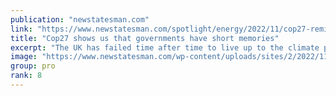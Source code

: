 ```yaml
---
publication: "newstatesman.com"
link: "https://www.newstatesman.com/spotlight/energy/2022/11/cop27-reminder-governments-short-memories"
title: "Cop27 shows us that governments have short memories"
excerpt: "The UK has failed time after time to live up to the climate pledges it made at Cop26."
image: "https://www.newstatesman.com/wp-content/uploads/sites/2/2022/11/GettyImages-1236546537.jpg"
group: pro
rank: 8
---
```

